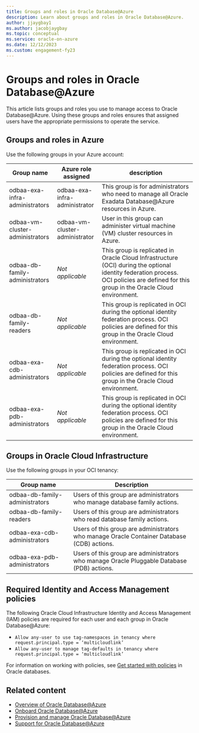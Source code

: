```yaml
---
title: Groups and roles in Oracle Database@Azure
description: Learn about groups and roles in Oracle Database@Azure.
author: jjaygbay1
ms.author: jacobjaygbay
ms.topic: conceptual
ms.service: oracle-on-azure
ms.date: 12/12/2023
ms.custom: engagement-fy23
---
```


# Groups and roles in Oracle Database@Azure

This article lists groups and roles you use to manage access to Oracle Database@Azure. Using these groups and roles ensures that assigned users have the appropriate permissions to operate the service.

## Groups and roles in Azure

Use the following groups in your Azure account:

|Group name|Azure role assigned|description|
|----------|-------------------|-----------|
|odbaa-exa-infra-administrators| odbaa-exa-infra-administrator |This group is for administrators who need to manage all Oracle Exadata Database@Azure resources in Azure. |
|odbaa-vm-cluster-administrators |odbaa-vm-cluster-administrator |User in this group can administer virtual machine (VM) cluster resources in Azure. |
|odbaa-db-family-administrators |*Not applicable* | This group is replicated in Oracle Cloud Infrastructure (OCI) during the optional identity federation process. OCI policies are defined for this group in the Oracle Cloud environment. |
|odbaa-db-family-readers |*Not applicable* |This group is replicated in OCI during the optional identity federation process. OCI policies are defined for this group in the Oracle Cloud environment. |
|odbaa-exa-cdb-administrators |*Not applicable* |This group is replicated in OCI during the optional identity federation process. OCI policies are defined for this group in the Oracle Cloud environment. |
|odbaa-exa-pdb-administrators |*Not applicable* |This group is replicated in OCI during the optional identity federation process. OCI policies are defined for this group in the Oracle Cloud environment. |

## Groups in Oracle Cloud Infrastructure

Use the following groups in your OCI tenancy:

|Group name|Description|
|----------|-----------|
|odbaa-db-family-administrators | Users of this group are administrators who manage database family actions. |
|odbaa-db-family-readers |Users of this group are administrators who read database family actions. |
|odbaa-exa-cdb-administrators |Users of this group are administrators who manage Oracle Container Database (CDB) actions. |
|odbaa-exa-pdb-administrators | Users of this group are administrators who manage Oracle Pluggable Database (PDB) actions.|

## Required Identity and Access Management policies

The following Oracle Cloud Infrastructure Identity and Access Management (IAM) policies are required for each user and each group in Oracle Database@Azure:

- `Allow any-user to use tag-namespaces in tenancy where request.principal.type = ‘multicloudlink’`
- `Allow any-user to manage tag-defaults in tenancy where request.principal.type = ‘multicloudlink’`

For information on working with policies, see [Get started with policies](https://docs.oracle.com/iaas/Content/Identity/policiesgs/get-started-with-policies.htm) in Oracle databases.

## Related content

- [Overview of Oracle Database@Azure](database-overview.md)
- [Onboard Oracle Database@Azure](onboard-oracle-database.md)
- [Provision and manage Oracle Database@Azure](provision-oracle-database.md)
- [Support for Oracle Database@Azure](oracle-database-support.md)
